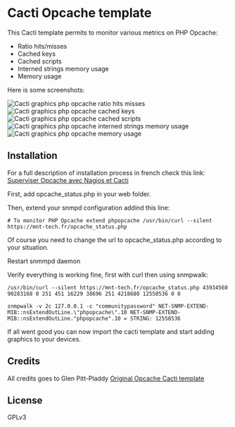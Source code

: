 # Cacti Opcache template

This Cacti template permits to monitor various metrics on PHP Opcache:
* Ratio hits/misses
* Cached keys
* Cached scripts
* Interned strings memory usage
* Memory usage

Here is some screenshots:

![Cacti graphics php opcache ratio hits misses](https://mnt-tech.fr/images/blog/cacti-opcache-ratio-hits-misses.jpg)
![Cacti graphics php opcache cached keys](https://mnt-tech.fr/images/blog/cacti-opcache-keys.jpg)
![Cacti graphics php opcache cached scripts](https://mnt-tech.fr/images/blog/cacti-opcache-scripts.jpg)
![Cacti graphics php opcache interned strings memory usage](https://mnt-tech.fr/images/blog/cacti-opcache-interned-strings-memory.jpg)
![Cacti graphics php opcache memory usage](https://mnt-tech.fr/images/blog/cacti-opcache-memory.jpg)


## Installation

For a full description of installation process in french check this link: [Superviser Opcache avec Nagios et Cacti](https://mnt-tech.fr/blog/superviser-opcache-nagios-cacti/)

First, add opcache_status.php in your web folder.

Then, extend your snmpd configuration addind this line:

`# To monitor PHP Opcache
extend phpopcache /usr/bin/curl --silent https://mnt-tech.fr/opcache_status.php`

Of course you need to change the url to opcache_status.php according to your situation.

Restart snmmpd daemon

Verify everything is working fine, first with curl then using snmpwalk:

`/usr/bin/curl --silent https://mnt-tech.fr/opcache_status.php
43934560
90283168
0
251
451
16229
38696
251
4218680
12558536
0
0`

`snmpwalk -v 2c 127.0.0.1 -c "communitypassword" NET-SNMP-EXTEND-MIB::nsExtendOutLine.\"phpopcache\".10
NET-SNMP-EXTEND-MIB::nsExtendOutLine."phpopcache".10 = STRING: 12558536`

If all went good you can now import the cacti template and start adding graphics to your devices.

## Credits

All credits goes to Glen Pitt-Pladdy [Original Opcache Cacti template](https://github.com/glenpp/cacti-php-opcache)

## License

GPLv3

